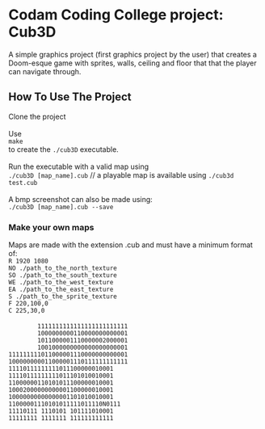 <html>
<body>
<h1>Codam Coding College project: Cub3D</h1>
<p></p>
<p>A simple graphics project (first graphics project by the user) that creates a Doom-esque game with sprites, walls, ceiling and floor that that the player can navigate through. </p> 
<h2>How To Use The Project</h2>
<p>Clone the project<br><br>
Use <br><code>make</code><br> to create the <code>./cub3D</code> executable.<br><br>
Run the executable with a valid map using<br>
<code>./cub3D [map_name].cub</code> // a playable map is available using <code>./cub3d test.cub</code><br><br>
A bmp screenshot can also be made using:<br>
  <code>./cub3D [map_name].cub --save</code></p>
  <h3>Make your own maps</h3>
  <p>
Maps are made with the extension .cub and must have a minimum format of:<br>
<code>R 1920 1080</code><br>
<code>NO ./path_to_the_north_texture</code><br>
<code>SO ./path_to_the_south_texture</code><br>
<code>WE ./path_to_the_west_texture</code><br>
<code>EA ./path_to_the_east_texture</code><br>
<code>S ./path_to_the_sprite_texture</code><br>
<code>F 220,100,0</code><br>
<code>C 225,30,0</code><br><br>
<code>&nbsp;&nbsp;&nbsp;&nbsp;&nbsp;&nbsp;&nbsp;&nbsp;1111111111111111111111111</code><br>
<code>&nbsp;&nbsp;&nbsp;&nbsp;&nbsp;&nbsp;&nbsp;&nbsp;1000000000110000000000001</code><br>
<code>&nbsp;&nbsp;&nbsp;&nbsp;&nbsp;&nbsp;&nbsp;&nbsp;1011000001110000002000001</code><br>
<code>&nbsp;&nbsp;&nbsp;&nbsp;&nbsp;&nbsp;&nbsp;&nbsp;1001000000000000000000001</code><br>
<code>111111111011000001110000000000001</code><br>
<code>100000000011000001110111111111111</code><br>
<code>11110111111111011100000010001</code><br>
<code>11110111111111011101010010001</code><br>
<code>11000000110101011100000010001</code><br>
<code>10002000000000001100000010001</code><br>
<code>10000000000000001101010010001</code><br>
<code>11000001110101011111011110N0111</code><br>
<code>11110111 1110101 101111010001</code><br>
<code>11111111 1111111 111111111111</code>
  </p>
